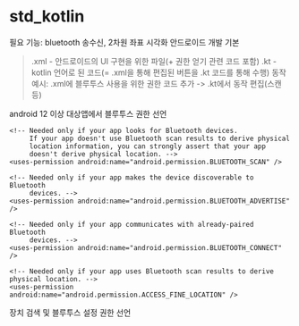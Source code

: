 # std_kotlin
필요 기능: bluetooth 송수신, 2차원 좌표 시각화
안드로이드 개발 기본
> .xml - 안드로이드의 UI 구현을 위한 파일(+ 권한 얻기 관련 코드 포함)
> .kt - kotlin 언어로 된 코드(= .xml을 통해 편집된 버튼을 .kt 코드를 통해 수행)
동작 예시: .xml에 블루투스 사용을 위한 권한 코드 추가 -> .kt에서 동작 편집(스캔 등)

android 12 이상 대상앱에서 블루투스 권한 선언
<manifest>
    <!-- Request legacy Bluetooth permissions on older devices. -->
    <uses-permission android:name="android.permission.BLUETOOTH"
                     android:maxSdkVersion="30" />
    <uses-permission android:name="android.permission.BLUETOOTH_ADMIN"
                     android:maxSdkVersion="30" />

    <!-- Needed only if your app looks for Bluetooth devices.
         If your app doesn't use Bluetooth scan results to derive physical
         location information, you can strongly assert that your app
         doesn't derive physical location. -->
    <uses-permission android:name="android.permission.BLUETOOTH_SCAN" />

    <!-- Needed only if your app makes the device discoverable to Bluetooth
         devices. -->
    <uses-permission android:name="android.permission.BLUETOOTH_ADVERTISE" />

    <!-- Needed only if your app communicates with already-paired Bluetooth
         devices. -->
    <uses-permission android:name="android.permission.BLUETOOTH_CONNECT" />

    <!-- Needed only if your app uses Bluetooth scan results to derive physical location. -->
    <uses-permission android:name="android.permission.ACCESS_FINE_LOCATION" />

장치 검색 및 블루투스 설정 권한 선언
    <uses-permission android:name="android.permission.BLUETOOTH_ADMIN" />
